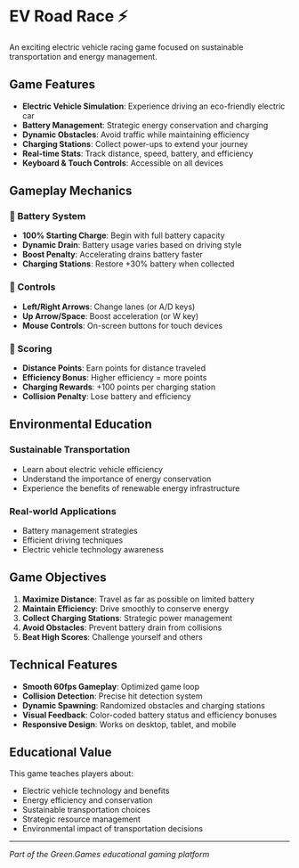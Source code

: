 # EV Road Race ⚡

An exciting electric vehicle racing game focused on sustainable transportation and energy management.

## Game Features

- **Electric Vehicle Simulation**: Experience driving an eco-friendly electric car
- **Battery Management**: Strategic energy conservation and charging
- **Dynamic Obstacles**: Avoid traffic while maintaining efficiency
- **Charging Stations**: Collect power-ups to extend your journey
- **Real-time Stats**: Track distance, speed, battery, and efficiency
- **Keyboard & Touch Controls**: Accessible on all devices

## Gameplay Mechanics

### 🔋 Battery System
- **100% Starting Charge**: Begin with full battery capacity
- **Dynamic Drain**: Battery usage varies based on driving style
- **Boost Penalty**: Accelerating drains battery faster
- **Charging Stations**: Restore +30% battery when collected

### 🚗 Controls
- **Left/Right Arrows**: Change lanes (or A/D keys)
- **Up Arrow/Space**: Boost acceleration (or W key)
- **Mouse Controls**: On-screen buttons for touch devices

### 🏁 Scoring
- **Distance Points**: Earn points for distance traveled
- **Efficiency Bonus**: Higher efficiency = more points
- **Charging Rewards**: +100 points per charging station
- **Collision Penalty**: Lose battery and efficiency

## Environmental Education

### Sustainable Transportation
- Learn about electric vehicle efficiency
- Understand the importance of energy conservation
- Experience the benefits of renewable energy infrastructure

### Real-world Applications
- Battery management strategies
- Efficient driving techniques
- Electric vehicle technology awareness

## Game Objectives

1. **Maximize Distance**: Travel as far as possible on limited battery
2. **Maintain Efficiency**: Drive smoothly to conserve energy
3. **Collect Charging Stations**: Strategic power management
4. **Avoid Obstacles**: Prevent battery drain from collisions
5. **Beat High Scores**: Challenge yourself and others

## Technical Features

- **Smooth 60fps Gameplay**: Optimized game loop
- **Collision Detection**: Precise hit detection system
- **Dynamic Spawning**: Randomized obstacles and charging stations
- **Visual Feedback**: Color-coded battery status and efficiency bonuses
- **Responsive Design**: Works on desktop, tablet, and mobile

## Educational Value

This game teaches players about:
- Electric vehicle technology and benefits
- Energy efficiency and conservation
- Sustainable transportation choices
- Strategic resource management
- Environmental impact of transportation decisions

---

*Part of the Green.Games educational gaming platform* 